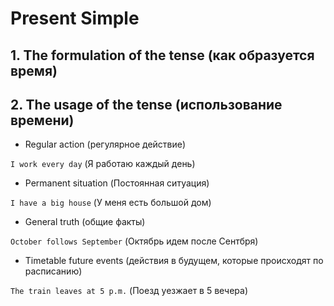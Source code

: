 ﻿# Present Simple
## 1. The formulation of the tense (как образуется время)
## 2. The usage of the tense (использование времени)
* Regular action (регулярное действие)

`I work every day` (Я работаю каждый день)
* Permanent situation (Постоянная ситуация)

`I have a big house`  (У меня есть большой дом)
* General truth (общие факты)

`October follows September` (Октябрь идем после Сентбря)
* Timetable future events (действия в будущем, которые происходят по расписанию)

`The train leaves at 5 p.m.` (Поезд уезжает в 5 вечера)
 
